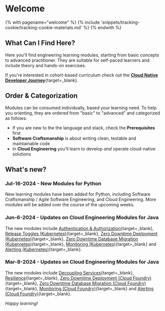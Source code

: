 # Welcome

<!-- TrackingCookie-->
{% with pagename="welcome" %}
  {% include 'snippets/tracking-cookie/tracking-cookie-materials.md' %}
{% endwith %}

## What Can I Find Here?

Here you'll find engineering learning modules, starting from basic concepts to advanced practitioner. They are suitable for self-paced learners and include theory and hands-on exercises.

If you're interested in cohort-based curriculum check out the [**Cloud Native Developer Journey**](https://sap.sharepoint.com/sites/126802/SitePages/Cloud-Native-Developer-Journey.aspx){target=_blank}.

## Order & Categorization

Modules can be consumed individually, based your learning need. To help you orienting, they are ordered from "basic" to "advanced" and categorized as follows:

- If you are new to the the language and stack, check the **Prerequisites** first
- **Software Craftsmanship** is about writing clean, testable and maintainable code
- In **Cloud Engineering** you'll learn to develop _and_ operate cloud-native solutions

## What's new?

### Jul-16-2024 - New Modules for Python

New learning modules have been added for Python, including Software Craftsmanship / Agile Software Engineering, and Cloud Engineering. More modules will be added over the course of the upcoming weeks.

### Jun-6-2024 - Updates on Cloud Engineering Modules for Java

The new modules include [Authentication & Authorization](https://pages.github.tools.sap/cloud-curriculum/materials/all/auth/java/){target=_blank}, [Release Toggles (Kubernetes)](https://pages.github.tools.sap/cloud-curriculum/materials/all/release-toggles/kubernetes-java/){target=_blank}, [Zero Downtime Deployment (Kubernetes)](https://pages.github.tools.sap/cloud-curriculum/materials/all/zero-downtime-deployment/kubernetes-java/){target=_blank}, [Zero Downtime Database Migration (Kubernetes)](https://pages.github.tools.sap/cloud-curriculum/materials/all/zero-downtime-db-migration/kubernetes-java/){target=_blank}, [Monitoring (Kubernetes)](https://pages.github.tools.sap/cloud-curriculum/materials/all/monitoring/kubernetes-java/){target=_blank} and [Alerting (Kubernetes)](https://pages.github.tools.sap/cloud-curriculum/materials/all/alerting/kubernetes-java/){target=_blank}.

### Mar-8-2024 - Updates on Cloud Engineering Modules for Java

The new modules include [Decoupling Services](https://pages.github.tools.sap/cloud-curriculum/materials/all/decoupling-services/java/){target=_blank}, [Resilience](https://pages.github.tools.sap/cloud-curriculum/materials/all/resilience/java/){target=_blank}, [Zero Downtime Deployment (Cloud Foundry)](https://pages.github.tools.sap/cloud-curriculum/materials/all/zero-downtime-deployment/cloud-foundry-java/){target=_blank}, [Zero Downtime Database Migration (Cloud Foundry)](https://pages.github.tools.sap/cloud-curriculum/materials/all/zero-downtime-db-migration/cloud-foundry-java/){target=_blank}, [Monitoring (Cloud Foundry)](https://pages.github.tools.sap/cloud-curriculum/materials/all/monitoring/cloud-foundry-java/){target=_blank} and [Alerting (Cloud Foundry)](https://pages.github.tools.sap/cloud-curriculum/materials/all/alerting/cloud-foundry-java/){target=_blank}.

_Happy learning!_
